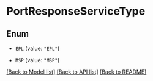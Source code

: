 # PortResponseServiceType

## Enum


* `EPL` (value: `"EPL"`)

* `MSP` (value: `"MSP"`)


[[Back to Model list]](../README.md#documentation-for-models) [[Back to API list]](../README.md#documentation-for-api-endpoints) [[Back to README]](../README.md)


